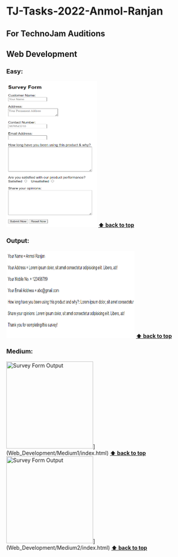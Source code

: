 # TJ-Tasks-2022-Anmol-Ranjan

## For TechnoJam Auditions

## Web Development

### Easy: 
   [<img src="images/easy1.png" height="385" width="240" title="Survey Form">](Web_Development/Easy/survey_form.html)
   **[⬆ back to top](###Easy)**
    
### Output:
   [<img src="images/easy2_output.png" height="230" width="340" title="Survey Form Output">](Web_Development/Easy/survey_form.html)
   **[⬆ back to top](###Easy)**

### Medium:
   <img src="images/medium.png" height="230" width="230" title="Survey Form Output">](Web_Development/Medium1/index.html)
   **[⬆ back to top](###Medium)**
   <img src="images/medium.png" height="230" width="230" title="Survey Form Output">](Web_Development/Medium2/index.html)
   **[⬆ back to top](###Medium)**
